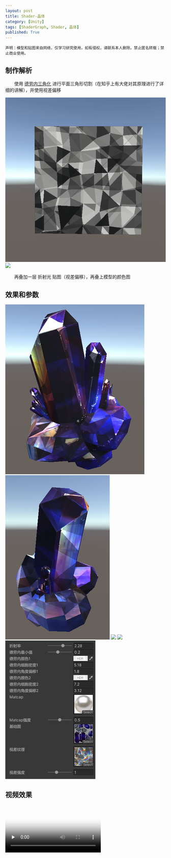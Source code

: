 ```yaml
---
layout: post
title: Shader-晶体
category: [Unity]
tags: [ShaderGraph, Shader, 晶体]
published: True
---
```


`声明：模型和贴图来自网络，仅学习研究使用，如有侵权，请联系本人删除。禁止匿名转载；禁止商业使用。`



## 制作解析

　　使用 [德劳内三角化](https://zhuanlan.zhihu.com/p/83817061) 进行平面三角形切割（在知乎上有大佬对其原理进行了详细的讲解），并使用视差偏移

<img src="/public/img/Shader-晶体/1.gif">

<img src="/public/img/Shader-晶体/2.gif">

　　再叠加一层 折射光 贴图（视差偏移），再叠上模型的颜色图




## 效果和参数
<left>
	<img src="/public/img/Shader-晶体/5.bmp">
    <img src="/public/img/Shader-晶体/6.bmp">
	</left>
<img src="/public/img/Shader-晶体/3.gif">
<img src="/public/img/Shader-晶体/4.gif">



<img src="/public/img/Shader-晶体/7.bmp">



## 视频效果

<video id="video" controls="" preload="none" poster="封面">
      <source id="mp4" src="/public/img/Shader-晶体/晶体1.mp4" type="video/mp4">
</videos>


